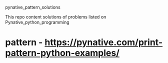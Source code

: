 pynative_pattern_solutions


This repo content solutions of problems listed on Pynative_python_programming
# pattern - https://pynative.com/print-pattern-python-examples/
